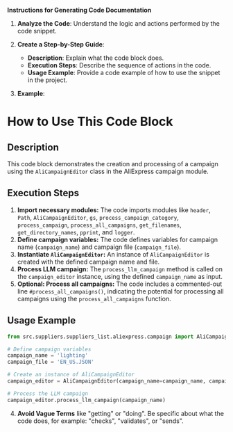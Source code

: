 **Instructions for Generating Code Documentation**

1. **Analyze the Code**: Understand the logic and actions performed by the code snippet.

2. **Create a Step-by-Step Guide**:
    - **Description**: Explain what the code block does.
    - **Execution Steps**: Describe the sequence of actions in the code.
    - **Usage Example**: Provide a code example of how to use the snippet in the project.

3. **Example**:

How to Use This Code Block
=========================================================================================

Description
-------------------------
This code block demonstrates the creation and processing of a campaign using the `AliCampaignEditor` class in the AliExpress campaign module. 

Execution Steps
-------------------------
1. **Import necessary modules:** The code imports modules like `header`, `Path`, `AliCampaignEditor`, `gs`, `process_campaign_category`, `process_campaign`, `process_all_campaigns`, `get_filenames`, `get_directory_names`, `pprint`, and `logger`.
2. **Define campaign variables:** The code defines variables for campaign name (`campaign_name`) and campaign file (`campaign_file`).
3. **Instantiate `AliCampaignEditor`:** An instance of `AliCampaignEditor` is created with the defined campaign name and file.
4. **Process LLM campaign:** The `process_llm_campaign` method is called on the `campaign_editor` instance, using the defined `campaign_name` as input.
5. **Optional: Process all campaigns:** The code includes a commented-out line `#process_all_campaigns()`, indicating the potential for processing all campaigns using the `process_all_campaigns` function.

Usage Example
-------------------------

```python
from src.suppliers.suppliers_list.aliexpress.campaign import AliCampaignEditor

# Define campaign variables
campaign_name = 'lighting'
campaign_file = 'EN_US.JSON'

# Create an instance of AliCampaignEditor
campaign_editor = AliCampaignEditor(campaign_name=campaign_name, campaign_file=campaign_file)

# Process the LLM campaign
campaign_editor.process_llm_campaign(campaign_name)
```

4. **Avoid Vague Terms** like "getting" or "doing". Be specific about what the code does, for example: "checks", "validates", or "sends".